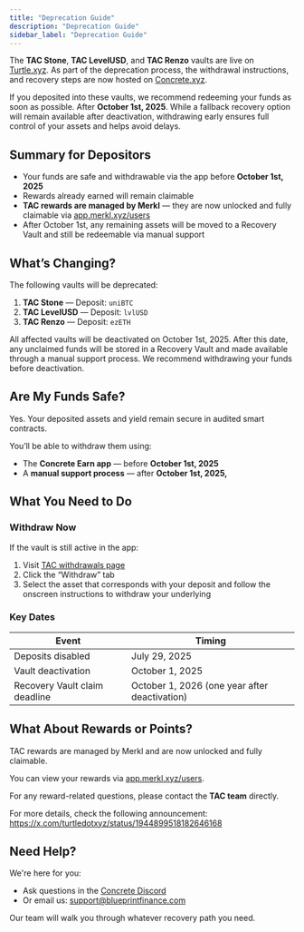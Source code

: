 ```yaml
---
title: "Deprecation Guide"
description: "Deprecation Guide"
sidebar_label: "Deprecation Guide"
---
```


The **TAC Stone**, **TAC LevelUSD**, and **TAC Renzo** vaults are live on [Turtle.xyz](https://app.turtle.xyz/campaigns/tac). As part of the deprecation process, the withdrawal instructions, and recovery steps are now hosted on [Concrete.xyz](https://app.concrete.xyz/earn).

If you deposited into these vaults, we recommend redeeming your funds as soon as possible. After **October 1st, 2025**. While a fallback recovery option will remain available after deactivation, withdrawing early ensures full control of your assets and helps avoid delays.

## Summary for Depositors

- Your funds are safe and withdrawable via the app before **October 1st, 2025**
- Rewards already earned will remain claimable
- **TAC rewards are managed by Merkl** — they are now unlocked and fully claimable via [app.merkl.xyz/users](https://app.merkl.xyz/users)
- After October 1st, any remaining assets will be moved to a Recovery Vault and still be redeemable via manual support

## What’s Changing?

The following vaults will be deprecated:

1. **TAC Stone** — Deposit: `uniBTC`
2. **TAC LevelUSD** — Deposit: `lvlUSD`
3. **TAC Renzo** — Deposit: `ezETH`

All affected vaults will be deactivated on October 1st, 2025. After this date, any unclaimed funds will be stored in a Recovery Vault and made available through a manual support process. We recommend withdrawing your funds before deactivation.

## Are My Funds Safe?

Yes. Your deposited assets and yield remain secure in audited smart contracts.

You’ll be able to withdraw them using:

- The **Concrete Earn app** — before **October 1st, 2025**
- A **manual support process** — after **October 1st, 2025,**

## What You Need to Do

### Withdraw Now

If the vault is still active in the app:

1. Visit [TAC withdrawals page](https://app.concrete.xyz/vault/tac/withdrawals)
2. Click the “Withdraw” tab
3. Select the asset that corresponds with your deposit and follow the onscreen instructions to withdraw your underlying

### Key Dates

| **Event** | **Timing** |
| --- | --- |
| Deposits disabled | July 29, 2025 |
| Vault deactivation | October 1, 2025 |
| Recovery Vault claim deadline | October 1, 2026 (one year after deactivation) |

## What About Rewards or Points?

TAC rewards are managed by Merkl and are now unlocked and fully claimable.

You can view your rewards via [app.merkl.xyz/users](https://app.merkl.xyz/users).

For any reward-related questions, please contact the **TAC team** directly.

For more details, check the following announcement:
 https://x.com/turtledotxyz/status/1944899518182646168

## Need Help?

We're here for you:

- Ask questions in the [Concrete Discord](https://discord.gg/concretexyz)
- Or email us: [support@blueprintfinance.com](mailto:support@blueprintfinance.com)

Our team will walk you through whatever recovery path you need.
